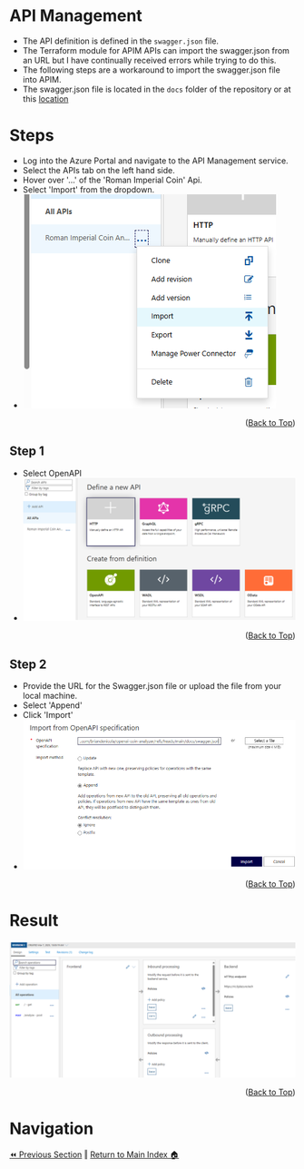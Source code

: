 API Management
=============
* The API definition is defined in the `swagger.json` file. 
* The Terraform module for APIM APIs can import the swagger.json from an URL but I have continually received errors while trying to do this.
* The following steps are a workaround to import the swagger.json file into APIM.
* The swagger.json file is located in the `docs` folder of the repository or at this [location](https://raw.githubusercontent.com/briandenicola/openai-coin-analyzer/refs/heads/main/docs/swagger.json)

# Steps
* Log into the Azure Portal and navigate to the API Management service.
* Select the APIs tab on the left hand side.
* Hover over '...' of the 'Roman Imperial Coin' Api.
* Select 'Import' from the dropdown.
* ![step0](../images/apim-step0.png)
<p align="right">(<a href="#api-management">Back to Top</a>)</p>

## Step 1
* Select OpenAPI
* ![step1](../images/apim-step1.png)

<p align="right">(<a href="#api-management">Back to Top</a>)</p>

## Step 2
* Provide the URL for the Swagger.json file or upload the file from your local machine.
* Select 'Append'
* Click 'Import'
* ![step2](../images/apim-step2.png)
<p align="right">(<a href="#api-management">Back to Top</a>)</p>

# Result

![step3](../images/apim-step3.png)
<p align="right">(<a href="#api-management">Back to Top</a>)</p>

# Navigation
[⏪ Previous Section](../docs/infrastructure.md#steps) ‖ [Return to Main Index 🏠](../README.md) 